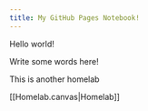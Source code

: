 ```yaml
---
title: My GitHub Pages Notebook!
---
```


Hello world!

Write some words here!

This is another homelab

[[Homelab.canvas|Homelab]]

